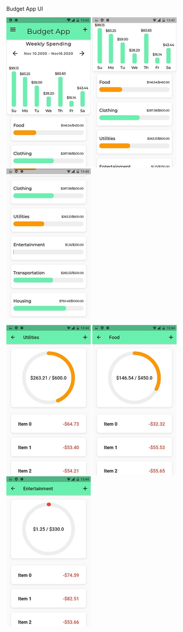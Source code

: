 
Budget App UI    

![](/screenshots/1.jpeg)            ![](/screenshots/3.jpeg)            ![](/screenshots/2.jpeg)


![](/screenshots/4.jpeg)            ![](/screenshots/5.jpeg)            ![](/screenshots/6.jpeg)
